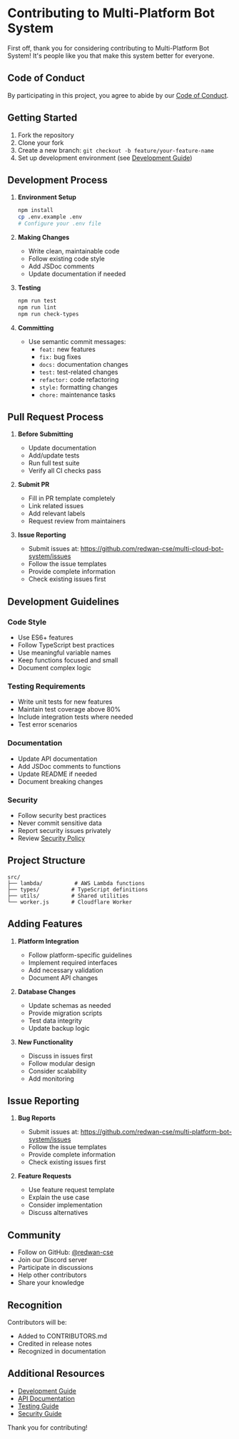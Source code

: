 # Contributing to Multi-Platform Bot System

First off, thank you for considering contributing to Multi-Platform Bot System! It's people like you that make this system better for everyone.

## Code of Conduct

By participating in this project, you agree to abide by our [Code of Conduct](CODE_OF_CONDUCT.md).

## Getting Started

1. Fork the repository
2. Clone your fork
3. Create a new branch: `git checkout -b feature/your-feature-name`
4. Set up development environment (see [Development Guide](docs/Development.md))

## Development Process

1. **Environment Setup**
   ```bash
   npm install
   cp .env.example .env
   # Configure your .env file
   ```

2. **Making Changes**
   - Write clean, maintainable code
   - Follow existing code style
   - Add JSDoc comments
   - Update documentation if needed

3. **Testing**
   ```bash
   npm run test
   npm run lint
   npm run check-types
   ```

4. **Committing**
   - Use semantic commit messages:
     - `feat:` new features
     - `fix:` bug fixes
     - `docs:` documentation changes
     - `test:` test-related changes
     - `refactor:` code refactoring
     - `style:` formatting changes
     - `chore:` maintenance tasks

## Pull Request Process

1. **Before Submitting**
   - Update documentation
   - Add/update tests
   - Run full test suite
   - Verify all CI checks pass

2. **Submit PR**
   - Fill in PR template completely
   - Link related issues
   - Add relevant labels
   - Request review from maintainers

3. **Issue Reporting**
   - Submit issues at: https://github.com/redwan-cse/multi-cloud-bot-system/issues
   - Follow the issue templates
   - Provide complete information
   - Check existing issues first

## Development Guidelines

### Code Style

- Use ES6+ features
- Follow TypeScript best practices
- Use meaningful variable names
- Keep functions focused and small
- Document complex logic

### Testing Requirements

- Write unit tests for new features
- Maintain test coverage above 80%
- Include integration tests where needed
- Test error scenarios

### Documentation

- Update API documentation
- Add JSDoc comments to functions
- Update README if needed
- Document breaking changes

### Security

- Follow security best practices
- Never commit sensitive data
- Report security issues privately
- Review [Security Policy](SECURITY.md)

## Project Structure

```plaintext
src/
├── lambda/          # AWS Lambda functions
├── types/          # TypeScript definitions
├── utils/          # Shared utilities
└── worker.js       # Cloudflare Worker
```

## Adding Features

1. **Platform Integration**
   - Follow platform-specific guidelines
   - Implement required interfaces
   - Add necessary validation
   - Document API changes

2. **Database Changes**
   - Update schemas as needed
   - Provide migration scripts
   - Test data integrity
   - Update backup logic

3. **New Functionality**
   - Discuss in issues first
   - Follow modular design
   - Consider scalability
   - Add monitoring

## Issue Reporting

1. **Bug Reports**
   - Submit issues at: https://github.com/redwan-cse/multi-platform-bot-system/issues
   - Follow the issue templates
   - Provide complete information
   - Check existing issues first

2. **Feature Requests**
   - Use feature request template
   - Explain the use case
   - Consider implementation
   - Discuss alternatives

## Community

- Follow on GitHub: [@redwan-cse](https://github.com/redwan-cse)
- Join our Discord server
- Participate in discussions
- Help other contributors
- Share your knowledge

## Recognition

Contributors will be:
- Added to CONTRIBUTORS.md
- Credited in release notes
- Recognized in documentation

## Additional Resources

- [Development Guide](docs/Development.md)
- [API Documentation](docs/API.md)
- [Testing Guide](docs/Testing.md)
- [Security Guide](SECURITY.md)

Thank you for contributing!